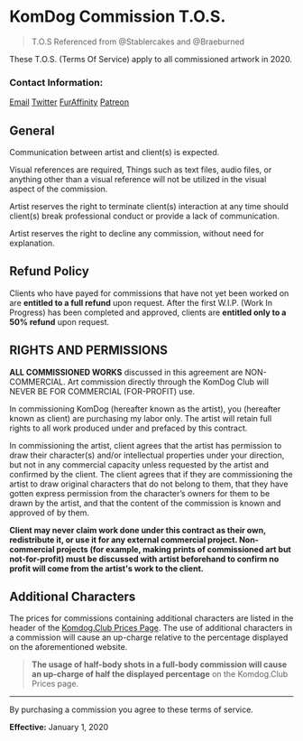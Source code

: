 # KomDog Commission T.O.S.

> T.O.S Referenced from @Stablercakes and @Braeburned

These T.O.S. (Terms Of Service) apply to all commissioned artwork in 2020.

###  Contact Information:

[Email](http://komdogart@gmail.com/)
[Twitter](https://twitter.com/KomDogArt)
[FurAffinity](http://www.furaffinity.net/user/komdog)
[Patreon](https://www.patreon.com/komdog)

## General

Communication between artist and client(s) is expected.

Visual references are required, Things such as text files, audio files, or anything other than a visual reference will not be utilized in the visual aspect of the commission.

Artist reserves the right to terminate client(s) interaction at any time should client(s) break professional conduct or provide a lack of communication.

Artist reserves the right to decline any commission, without need for explanation.

## Refund Policy

Clients who have payed for commissions that have not yet been worked on are **entitled to a full refund** upon request. After the first W.I.P. (Work In Progress) has been completed and approved, clients are **entitled only to a 50% refund** upon request.


## RIGHTS AND PERMISSIONS

**ALL COMMISSIONED WORKS** discussed in this agreement are NON-COMMERCIAL. Art commission directly through the KomDog Club will NEVER BE FOR COMMERCIAL (FOR-PROFIT) use.

In commissioning KomDog (hereafter known as the artist), you (hereafter known as client) are purchasing my labor only. The artist will retain full rights to all work produced under and prefaced by this contract.

In commissioning the artist, client agrees that the artist has permission to draw their character(s) and/or intellectual properties under your direction, but not in any commercial capacity unless requested by the artist and confirmed by the client. The client agrees that if they are commissioning the artist to draw original characters that do not belong to them, that they have gotten express permission from the character’s owners for them to be drawn by the artist, and that the content of the commission is known and approved of by them.

**Client may never claim work done under this contract as their own, redistribute it, or use it for any external commercial project. Non-commercial projects (for example, making prints of commissioned art but not-for-profit) must be discussed with artist beforehand to confirm no profit will come from the artist's work to the client.**


## Additional Characters

The prices for commissions containing additional characters are listed in the header of the [Komdog.Club Prices Page](https://komdog.club/prices). The use of additional characters in a commission will cause an up-charge relative to the percentage displayed on the aforementioned website. 

> **The usage of half-body shots in a full-body commission will cause an up-charge of half the displayed percentage** on the Komdog.Club Prices page.
>
---

By purchasing a commission you agree to these terms of service.

**Effective:**  January 1, 2020

